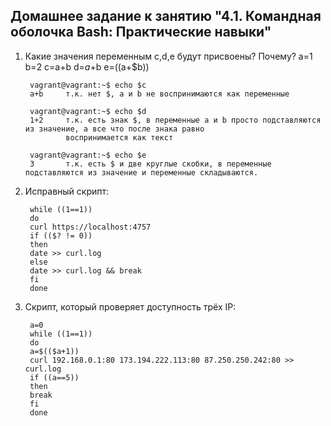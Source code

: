 ## Домашнее задание к занятию "4.1. Командная оболочка Bash: Практические навыки"

1. Какие значения переменным c,d,e будут присвоены? Почему?
        a=1
        b=2
        c=a+b
        d=$a+$b
        e=$(($a+$b))

        vagrant@vagrant:~$ echo $c
        a+b     т.к. нет $, a и b не воспринимаются как переменные
        
        vagrant@vagrant:~$ echo $d
        1+2     т.к. есть знак $, в переменные a и b просто подставляются из значение, а все что после знака равно 
                воспринимается как текст
        
        vagrant@vagrant:~$ echo $e
        3       т.к. есть $ и две круглые скобки, в переменные подставляются из значение и переменные складываются.

2. Исправный скрипт:

        while ((1==1))
        do
        curl https://localhost:4757
        if (($? != 0))
        then
        date >> curl.log
        else
        date >> curl.log && break
        fi
        done
                

3. Скрипт, который проверяет доступность трёх IP:

        a=0
        while ((1==1))
        do
        a=$(($a+1))
        curl 192.168.0.1:80 173.194.222.113:80 87.250.250.242:80 >> curl.log
        if ((a==5))
        then
        break
        fi
        done
